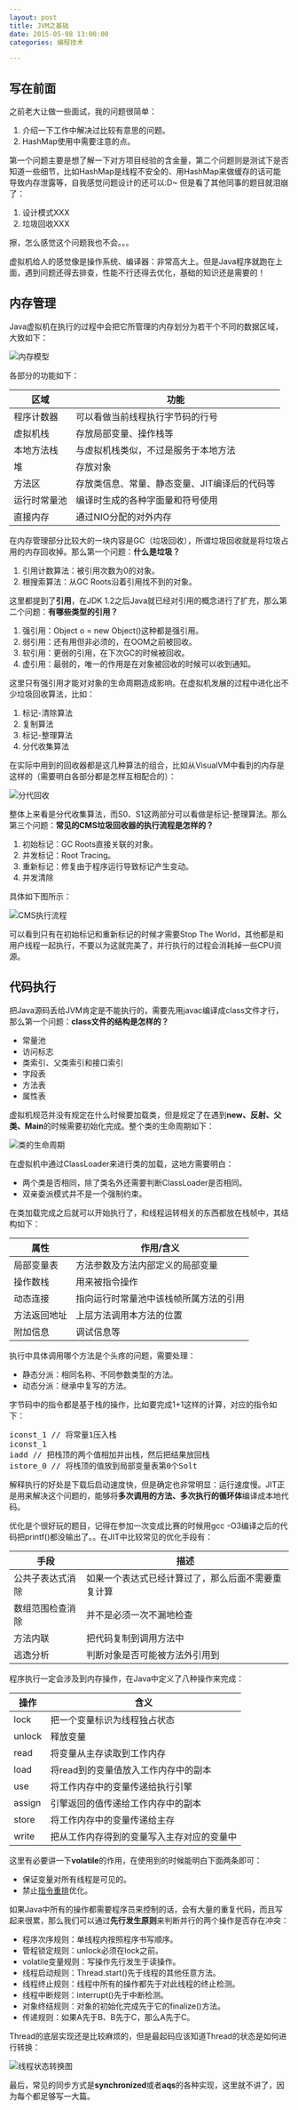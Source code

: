 ```yaml
---
layout: post
title: JVM之基础
date: 2015-05-08 13:00:00
categories: 编程技术

---
```


## 写在前面

之前老大让做一些面试，我的问题很简单：

1. 介绍一下工作中解决过比较有意思的问题。
2. HashMap使用中需要注意的点。

第一个问题主要是想了解一下对方项目经验的含金量，第二个问题则是测试下是否知道一些细节，比如HashMap是线程不安全的、用HashMap来做缓存的话可能导致内存泄露等，自我感觉问题设计的还可以:D~ 但是看了其他同事的题目就泪崩了：

1. 设计模式XXX
2. 垃圾回收XXX

擦，怎么感觉这个问题我也不会。。。

虚拟机给人的感觉像是操作系统、编译器：非常高大上。但是Java程序就跑在上面，遇到问题还得去排查，性能不行还得去优化，基础的知识还是需要的！

## 内存管理

Java虚拟机在执行的过程中会把它所管理的内存划分为若干个不同的数据区域，大致如下：

![内存模型](http://7xiz10.com1.z0.glb.clouddn.com/JVM之基础-内存划分.png)

各部分的功能如下：

区域|功能
-|-
程序计数器|可以看做当前线程执行字节码的行号
虚拟机栈|存放局部变量、操作栈等
本地方法栈|与虚拟机栈类似，不过是服务于本地方法
堆|存放对象
方法区|存放类信息、常量、静态变量、JIT编译后的代码等
运行时常量池|编译时生成的各种字面量和符号使用
直接内存|通过NIO分配的对外内存

在内存管理部分比较大的一块内容是GC（垃圾回收），所谓垃圾回收就是将垃圾占用的内存回收掉。那么第一个问题：**什么是垃圾？**

1. 引用计数算法：被引用次数为0的对象。
2. 根搜索算法：从GC Roots沿着引用找不到的对象。

这里都提到了**引用**，在JDK 1.2之后Java就已经对引用的概念进行了扩充，那么第二个问题：**有哪些类型的引用？**

1. 强引用：Object o = new Object()这种都是强引用。
2. 弱引用：还有用但非必须的，在OOM之前被回收。
3. 软引用：更弱的引用，在下次GC的时候被回收。
4. 虚引用：最弱的，唯一的作用是在对象被回收的时候可以收到通知。

这里只有强引用才能对对象的生命周期造成影响。在虚拟机发展的过程中进化出不少垃圾回收算法，比如：

1. 标记-清除算法
2. 复制算法
3. 标记-整理算法
4. 分代收集算法

在实际中用到的回收器都是这几种算法的组合，比如从VisualVM中看到的内存是这样的（需要明白各部分都是怎样互相配合的）：

![分代回收](http://7xiz10.com1.z0.glb.clouddn.com/JVM之基础-GC.png)

整体上来看是分代收集算法，而S0、S1这两部分可以看做是标记-整理算法。那么第三个问题：**常见的CMS垃圾回收器的执行流程是怎样的？**

1. 初始标记：GC Roots直接关联的对象。
2. 并发标记：Root Tracing。
3. 重新标记：修复由于程序运行导致标记产生变动。
4. 并发清除

具体如下图所示：

![CMS执行流程](http://7xiz10.com1.z0.glb.clouddn.com/JVM之基础-CMS.png)

可以看到只有在初始标记和重新标记的时候才需要Stop The World，其他都是和用户线程一起执行，不要以为这就完美了，并行执行的过程会消耗掉一些CPU资源。

## 代码执行

把Java源码丢给JVM肯定是不能执行的，需要先用javac编译成class文件才行，那么第一个问题：**class文件的结构是怎样的？**

- 常量池
- 访问标志
- 类索引、父类索引和接口索引
- 字段表
- 方法表
- 属性表

虚拟机规范并没有规定在什么时候要加载类，但是规定了在遇到**new、反射、父类、Main**的时候需要初始化完成。整个类的生命周期如下：

![类的生命周期](http://7xiz10.com1.z0.glb.clouddn.com/JVM之基础-类生命周期.png)

在虚拟机中通过ClassLoader来进行类的加载，这地方需要明白：

- 两个类是否相同，除了类名外还需要判断ClassLoader是否相同。
- 双亲委派模式并不是一个强制约束。

在类加载完成之后就可以开始执行了，和线程运转相关的东西都放在栈帧中，其结构如下：

属性|作用/含义
-|-
局部变量表|方法参数及方法内部定义的局部变量
操作数栈|用来被指令操作
动态连接|指向运行时常量池中该栈帧所属方法的引用
方法返回地址|上层方法调用本方法的位置
附加信息|调试信息等

执行中具体调用哪个方法是个头疼的问题，需要处理：

- 静态分派：相同名称、不同参数类型的方法。
- 动态分派：继承中复写的方法。

字节码中的指令都是基于栈的操作，比如要完成1+1这样的计算，对应的指令如下：

<pre class="prettyprint">
iconst_1 // 将常量1压入栈
iconst_1
iadd // 把栈顶的两个值相加并出栈，然后把结果放回栈
istore_0 // 将栈顶的值放到局部变量表第0个Solt
</pre>

解释执行的好处是下载后启动速度快，但是确定也非常明显：运行速度慢。JIT正是用来解决这个问题的，能够将**多次调用的方法、多次执行的循环体**编译成本地代码。

优化是个很好玩的题目，记得在参加一次变成比赛的时候用gcc -O3编译之后的代码把printf()都没输出了。。在JIT中比较常见的优化手段有：

手段|描述
-|-
公共子表达式消除|如果一个表达式已经计算过了，那么后面不需要重复计算
数组范围检查消除|并不是必须一次不漏地检查
方法内联|把代码复制到调用方法中
逃逸分析|判断对象是否可能被方法外引用到

程序执行一定会涉及到内存操作，在Java中定义了八种操作来完成：

操作|含义
-|-
lock|把一个变量标识为线程独占状态
unlock|释放变量
read|将变量从主存读取到工作内存
load|将read到的变量值放入工作内存中的副本
use|将工作内存中的变量传递给执行引擎
assign|引擎返回的值传递给工作内存中的副本
store|将工作内存中的变量传递给主存
write|把从工作内存得到的变量写入主存对应的变量中

这里有必要讲一下**volatile**的作用，在使用到的时候能明白下面两条即可：

- 保证变量对所有线程是可见的。
- 禁止[指令重排](http://ifeve.com/jvm-memory-reordering/)优化。

如果Java中所有的操作都需要程序员来控制的话，会有大量的重复代码，而且写起来很累，那么我们可以通过**先行发生原则**来判断并行的两个操作是否存在冲突：

- 程序次序规则：单线程内按照程序书写顺序。
- 管程锁定规则：unlock必须在lock之前。
- volatile变量规则：写操作先行发生于读操作。
- 线程启动规则：Thread.start()先于线程的其他任意方法。
- 线程终止规则：线程中所有的操作都先于对此线程的终止检测。
- 线程中断规则：interrupt()先于中断检测。
- 对象终结规则：对象的初始化完成先于它的finalize()方法。
- 传递规则：如果A先于B、B先于C，那么A先于C。

Thread的底层实现还是比较麻烦的，但是最起码应该知道Thread的状态是如何进行转换：

![线程状态转换图](http://upload-images.jianshu.io/upload_images/195376-13b897ff6d77702b.png)

最后，常见的同步方式是**synchronized**或者**aqs**的各种实现，这里就不讲了，因为每个都足够写一大篇。